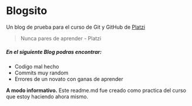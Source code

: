 # Blogsito
Un blog de prueba para el curso de Git y GitHub de [Platzi](https://platzi.com/home "Platzi")
>Nunca pares de aprender - Platzi

##### En el siguiente Blog podras encontrar:

- Codigo mal hecho
- Commits muy random
- Errores de un novato con ganas de aprender

**A modo informativo.** Este readme.md fue creado como practica del curso que estoy haciendo ahora mismo.